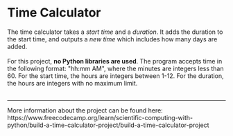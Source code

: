 # Time Calculator

The time calculator takes a *start time* and a *duration*. It adds the duration to the start time, and outputs a *new time* which includes how many days are added.<br><br>
For this project, <strong>no Python libraries are used</strong>. The program accepts time in the following format: "hh:mm AM", where the minutes are integers less than 60. For the start time, the hours are integers between 1-12. For the duration, the hours are integers with no maximum limit. <br><br>
<hr>
More information about the project can be found here: https://www.freecodecamp.org/learn/scientific-computing-with-python/build-a-time-calculator-project/build-a-time-calculator-project
